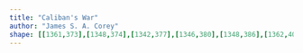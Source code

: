 ```yaml
---
title: "Caliban's War"
author: "James S. A. Corey"
shape: [[1361,373],[1348,374],[1342,377],[1346,380],[1348,386],[1362,402],[1366,410],[1374,418],[1379,428],[1388,439],[1397,468],[1397,478],[1395,483],[1395,618],[1394,664],[1392,676],[1393,696],[1391,706],[1392,743],[1388,845],[1386,957],[1384,964],[1385,992],[1383,999],[1382,1031],[1380,1036],[1382,1062],[1381,1076],[1384,1090],[1384,1103],[1382,1108],[1383,1245],[1381,1252],[1379,1323],[1377,1331],[1377,1338],[1379,1342],[1379,1354],[1376,1366],[1376,1389],[1373,1405],[1369,1509],[1369,1554],[1371,1560],[1371,1612],[1376,1642],[1383,1648],[1396,1651],[1468,1655],[1509,1654],[1520,1652],[1526,1652],[1534,1655],[1571,1653],[1579,1651],[1584,1643],[1587,1606],[1586,1564],[1588,1548],[1588,1523],[1592,1464],[1593,1402],[1597,1338],[1597,1314],[1599,1302],[1601,1258],[1605,1217],[1608,1131],[1611,1111],[1611,1091],[1613,1082],[1614,1027],[1620,933],[1620,901],[1623,880],[1624,832],[1632,702],[1633,653],[1636,627],[1637,596],[1640,576],[1644,476],[1635,465],[1629,454],[1613,439],[1604,427],[1582,405],[1551,382],[1535,377],[1505,375],[1415,375],[1375,373]]
---
```

